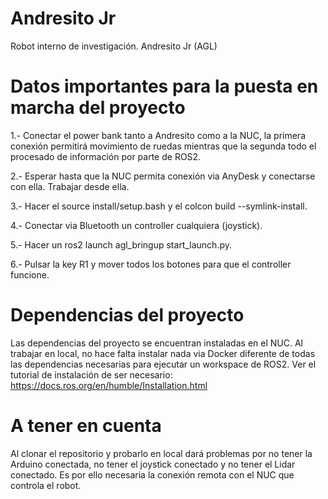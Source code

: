 # Andresito Jr
Robot interno de investigación. Andresito Jr (AGL)
# Datos importantes para la puesta en marcha del proyecto
1.- Conectar el power bank tanto a Andresito como a la NUC, la primera conexión permitirá movimiento de ruedas mientras que la segunda todo el procesado de información por parte de ROS2.

2.- Esperar hasta que la NUC permita conexión via AnyDesk y conectarse con ella. Trabajar desde ella. 

3.- Hacer el source install/setup.bash y el colcon build --symlink-install.

4.- Conectar via Bluetooth un controller cualquiera (joystick).

5.- Hacer un ros2 launch agl_bringup start_launch.py.

6.- Pulsar la key R1 y mover todos los botones para que el controller funcione.

# Dependencias del proyecto
Las dependencias del proyecto se encuentran instaladas en el NUC. Al trabajar en local, no hace falta instalar nada via Docker diferente de todas las dependencias necesarias para ejecutar un workspace de ROS2. Ver el tutorial de instalación de ser necesario: https://docs.ros.org/en/humble/Installation.html

# A tener en cuenta
Al clonar el repositorio y probarlo en local dará problemas por no tener la Arduino conectada, no tener el joystick conectado y no tener el Lidar conectado. Es por ello necesaria la conexión remota con el NUC que controla el robot.
